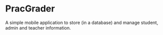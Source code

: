 # PracGrader

A simple mobile application to store (in a database) and manage student, admin and teacher information.

